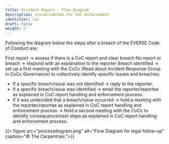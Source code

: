 ```yaml
---
title: Incident Report - Flow Diagram
description: visualisation for CoC enforcement
identifier: coc
draft: false
weight: 5
---
```

Following the diagram below the steps after a breach of the EVERSE Code of Conduct are:


First report &#8594; assess if there is a CoC report and clear breach
No report or breach &#8594; respond with an explanation to the reporter
Breach identified &#8594; set up a first meeting with the CoCc (Read about Incident Response Group in CoCc Governance) to collectively identify specific issues and breaches: 

* If a specific breach/issue was not identified &#8594; reply to the reporter.
* If a specific breach/issue was identified &#8594; email the reporter/reportee as explained in CoC report handling and enforcement process.
* If it was undecided that a breach/issue occurred &#8594; hold a meeting with the reporter/reportee as explained in CoC report handling and enforcement process &#8594; Hold a second meeting with the CoCc to identify consequence/next steps as explained in CoC report handling and enforcement process.

{{< figure src="processdiagram.png" alt="Flow Diagram for legal follow-up" caption="&copy; The Carpentries.">}}
